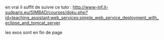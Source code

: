 en vrai il suffit de suivre ce tuto :
http://www-inf.it-sudparis.eu/SIMBAD/courses/doku.php?id=teaching_assistant:web_services:simple_web_service_deployment_with_eclipse_and_tomcat_server

les exos sont en fin de page